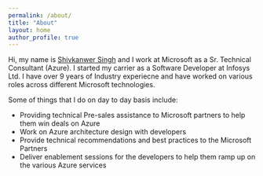 ```yaml
---
permalink: /about/
title: "About"
layout: home
author_profile: true
---
```


Hi, my name is [Shivkanwer Singh](https://www.linkedin.com/in/shivkanwer/) and I work at Microsoft as a Sr. Technical Consultant (Azure). I started my carrier as a Software Developer at Infosys Ltd. I have over 9 years of Industry experiecne and have worked on various roles across different Microsoft technologies. 

Some of things that I do on day to day basis include:
* Providing technical Pre-sales assistance to Microsoft partners to help them win deals on Azure
* Work on Azure architecture design with developers
* Provide technical recommendations and best practices to the Microsoft Partners
* Deliver enablement sessions for the developers to help them ramp up on the various Azure services